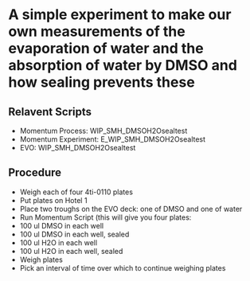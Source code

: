 # A simple experiment to make our own measurements of the evaporation of water and the absorption of water by DMSO and how sealing prevents these

## Relavent Scripts
- Momentum Process: WIP_SMH_DMSOH2Osealtest
- Momentum Experiment: E_WIP_SMH_DMSOH2Osealtest
- EVO: WIP_SMH_DMSOH2Osealtest

## Procedure
- Weigh each of four 4ti-0110 plates
- Put plates on Hotel 1
- Place two troughs on the EVO deck: one of DMSO and one of water 
- Run Momentum Script (this will give you four plates:
 - 100 ul DMSO in each well
 - 100 ul DMSO in each well, sealed
 - 100 ul H2O in each well
 - 100 ul H2O in each well, sealed
- Weigh plates
- Pick an interval of time over which to continue weighing plates
